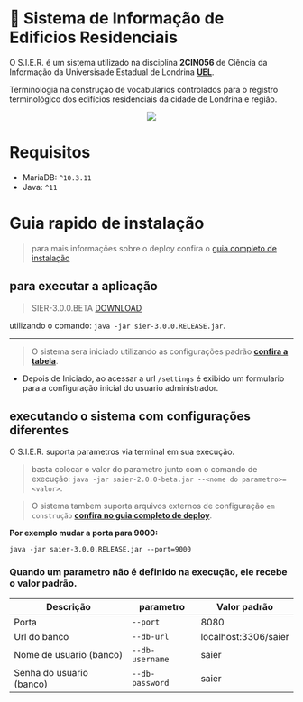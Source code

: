 # 🏢 Sistema de Informação de Edificios Residenciais
O S.I.E.R. é um sistema utilizado na disciplina **2CIN056** de Ciência da Informação da Universisade Estadual de Londrina [**UEL**](http://www.uel.br/ceca/cin/index.html).


Terminologia na construção de vocabularios
controlados para o registro terminológico dos edifícios residenciais da cidade de Londrina e região.

<p align="center">
  <img src="https://i.imgur.com/3qQ4j1V.png">
</p>

# Requisitos
 - MariaDB: `^10.3.11`
 - Java: `^11`

# Guia rapido de instalação
> para mais informações sobre o deploy confira o [guia completo de instalação](./deploy#instruções-de-deploy)

## para executar a aplicação
> SIER-3.0.0.BETA [DOWNLOAD](./deploy/dist/saier-2.0.0-beta.jar)

utilizando o comando:
`java -jar sier-3.0.0.RELEASE.jar`.
_________________________
> O sistema sera iniciado utilizando as configurações padrão [**confira a tabela**](#quando-um-parametro-não-é-definido-na-execução-ele-recebe-o-valor-padrão).

- Depois de Iniciado, ao acessar a url `/settings` é exibido um formulario para a configuração inicial do usuario administrador.

## executando o sistema com configurações diferentes

O S.I.E.R. suporta parametros via terminal em sua execução.
> basta colocar o valor do parametro junto com o comando de execução: `java -jar saier-2.0.0-beta.jar --<nome do parametro>=<valor>`.

> O sistema tambem suporta arquivos externos de configuração `em construção` [**confira no guia completo de deploy**](./deploy#externalizando-as-configurações).


**Por exemplo mudar a porta para 9000:**


```shell
java -jar saier-3.0.0.RELEASE.jar --port=9000
```

### Quando um parametro não é definido na execução, ele recebe o valor padrão.

|      **Descrição**        |  **parametro**  |              **Valor padrão**             |
|---------------------------|-----------------|-------------------------------------------|
| Porta                     | `--port`        | 8080                                      |
| Url do banco              | `--db-url`      | localhost:3306/saier                      |
| Nome de usuario (banco)   | `--db-username` | saier                                     |
| Senha do usuario (banco)  | `--db-password` | saier                                     |
